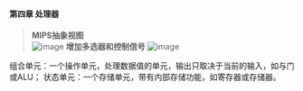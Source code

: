#### 第四章 处理器
> **MIPS抽象视图** </br>
![image](https://user-images.githubusercontent.com/59242221/168407819-4364283b-862f-4ab5-ab86-b07f41a3e133.png)
**增加多选器和控制信号**
![image](https://user-images.githubusercontent.com/59242221/168407920-0a5572e6-65f5-4b68-98a9-e5baca98ff12.png)

组合单元：一个操作单元，处理数据值的单元，输出只取决于当前的输入，如与门或ALU；
状态单元：一个存储单元，带有内部存储功能，如寄存器或存储器。
